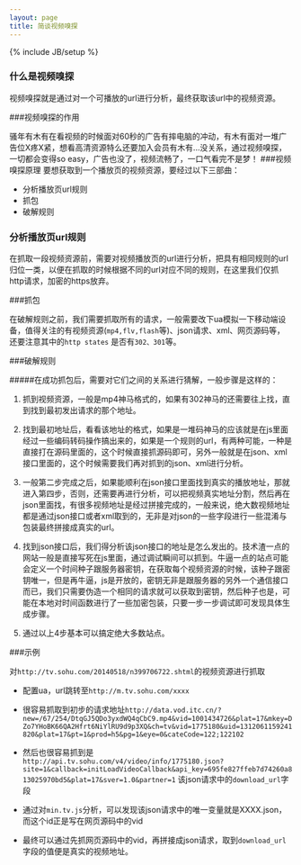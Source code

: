 ```yaml
---
layout: page
title: 简谈视频嗅探
---
```

{% include JB/setup %}


### 什么是视频嗅探

视频嗅探就是通过对一个可播放的url进行分析，最终获取该url中的视频资源。

###视频嗅探的作用

骚年有木有在看视频的时候面对60秒的广告有摔电脑的冲动，有木有面对一堆广告位X疼X紧，想看高清资源特么还要加入会员有木有...没关系，通过视频嗅探，一切都会变得so easy，广告也没了，视频流畅了，一口气看完不是梦！
###视频嗅探原理
要想获取到一个播放页的视频资源，要经过以下三部曲：

- 分析播放页url规则
- 抓包
- 破解规则



### 分析播放页url规则 
在抓取一段视频资源前，需要对视频播放页的url进行分析，把具有相同规则的url归位一类，以便在抓取的时候根据不同的url对应不同的规则，在这里我们仅抓http请求，加密的https放弃。

###抓包

在破解规则之前，我们需要抓取所有的请求，一般需要改下ua模拟一下移动端设备，值得关注的有视频资源(`mp4,flv,flash`等)、json请求、xml、网页源码等，还要注意其中的`http states` 是否有`302、301`等。

###破解规则

#####在成功抓包后，需要对它们之间的关系进行猜解，一般步骤是这样的：


1. 抓到视频资源，一般是mp4神马格式的，如果有302神马的还需要往上找，直到找到最初发出请求的那个地址。

2. 找到最初地址后，看看该地址的格式，如果是一堆码神马的应该就是在js里面经过一些编码转码操作搞出来的，如果是一个规则的url，有两种可能，一种是直接打在源码里面的，这个时候直接抓源码即可，另外一般就是在json、xml接口里面的，这个时候需要我们再对抓到的json、xml进行分析。

3. 一般第二步完成之后，如果能顺利在json接口里面找到真实的播放地址，那就进入第四步，否则，还需要再进行分析，可以把视频真实地址分割，然后再在json里面找，有很多视频地址是经过拼接完成的，一般来说，绝大数视频地址都是通过json接口或者xml取到的，无非是对json的一些字段进行一些混淆与包装最终拼接成真实的url。

4. 找到json接口后，我们得分析该json接口的地址是怎么发出的。技术渣一点的网站一般是直接写死在js里面，通过调试瞬间可以抓到。牛逼一点的站点可能会定义一个时间种子跟服务器密钥，在获取每个视频资源的时候，该种子跟密钥唯一，但是再牛逼，js是开放的，密钥无非是跟服务器的另外一个通信接口而已，我们只需要伪造一个相同的请求就可以获取到密钥，然后种子也是，可能在本地对时间函数进行了一些加密包装，只要一步一步调试即可发现具体生成步骤。

5. 通过以上4步基本可以搞定绝大多数站点。

###示例

对`http://tv.sohu.com/20140518/n399706722.shtml`的视频资源进行抓取

-  配置ua，url跳转至`http://m.tv.sohu.com/xxxx`

-  很容易抓取到初步的请求地址`http://data.vod.itc.cn/?new=/67/254/DtqGJ5QDo3yxdWQ4qCbC9.mp4&vid=1001434726&plat=17&mkey=DZo7YHoBK66QA2Hfrt6NiYlRU9d9p3XQ&ch=tv&vid=1775180&uid=1312061159241820&plat=17&pt=1&prod=h5&pg=1&eye=0&cateCode=122;122102`

-  然后也很容易抓到是`http://api.tv.sohu.com/v4/video/info/1775180.json?site=1&callback=initLoadVideoCallback&api_key=695fe827ffeb7d74260a813025970bd5&plat=17&sver=1.0&partner=1` 该json请求中的`download_url`字段

-  通过对`min.tv.js`分析，可以发现该json请求中的唯一变量就是XXXX.json，而这个id正是写在网页源码中的vid

-  最终可以通过先抓网页源码中的vid，再拼接成json请求，取到`download_url`字段的值便是真实的视频地址。


